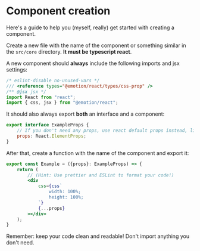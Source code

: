 # Component creation
Here's a guide to help you (myself, really) get started with creating a component.

Create a new file with the name of the component or something similar in the `src/core` directory. **It must be typescript react**.

A new component should **always** include the following imports and jsx settings:
```jsx
/* eslint-disable no-unused-vars */
/// <reference types="@emotion/react/types/css-prop" />
/** @jsx jsx */
import React from "react";
import { css, jsx } from "@emotion/react";
```

It should also always export **both** an interface and a component:

```jsx
export interface ExampleProps {
    // If you don't need any props, use react default props instead, like this:
    props: React.ElementProps;
}
```
After that, create a function with the name of the component and export it:

```jsx
export const Example = ({props}: ExampleProps) => {
    return (
        // (Hint: Use prettier and ESLint to format your code!)
        <div
            css={css`
                width: 100%;
                height: 100%;
            `}
            {...props}
        ></div>
    );
}
```
Remember: keep your code clean and readable!
Don't import anything you don't need.